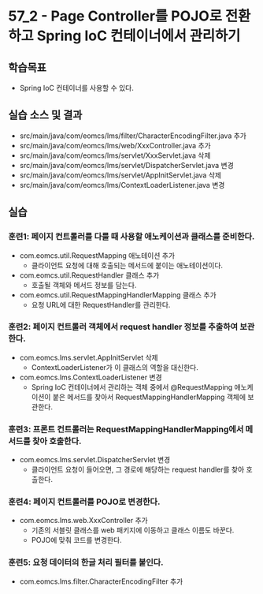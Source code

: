 # 57_2 - Page Controller를 POJO로 전환하고 Spring IoC 컨테이너에서 관리하기

## 학습목표

- Spring IoC 컨테이너를 사용할 수 있다.


## 실습 소스 및 결과

- src/main/java/com/eomcs/lms/filter/CharacterEncodingFilter.java 추가
- src/main/java/com/eomcs/lms/web/XxxController.java 추가
- src/main/java/com/eomcs/lms/servlet/XxxServlet.java 삭제
- src/main/java/com/eomcs/lms/servlet/DispatcherServlet.java 변경
- src/main/java/com/eomcs/lms/servlet/AppInitServlet.java 삭제
- src/main/java/com/eomcs/lms/ContextLoaderListener.java 변경

## 실습  

### 훈련1: 페이지 컨트롤러를 다룰 때 사용할 애노케이션과 클래스를 준비한다.

- com.eomcs.util.RequestMapping 애노테이션 추가
  - 클라이언트 요청에 대해 호출되는 메서드에 붙이는 애노테이션이다.
- com.eomcs.util.RequestHandler 클래스 추가
  - 호출될 객체와 메서드 정보를 담는다.
- com.eomcs.util.RequestMappingHandlerMapping 클래스 추가
  - 요청 URL에 대한 RequestHandler를 관리한다.

### 훈련2: 페이지 컨트롤러 객체에서 request handler 정보를 추출하여 보관한다.

- com.eomcs.lms.servlet.AppInitServlet 삭제
  - ContextLoaderListener가 이 클래스의 역할을 대신한다.
- com.eomcs.lms.ContextLoaderListener 변경
  - Spring IoC 컨테이너에서 관리하는 객체 중에서 
    @RequestMapping 애노케이션이 붙은 메서드를 찾아서 
    RequestMappingHandlerMapping 객체에 보관한다.
    
### 훈련3: 프론트 컨트롤러는 RequestMappingHandlerMapping에서 메서드를 찾아 호출한다.

- com.eomcs.lms.servlet.DispatcherServlet 변경
  - 클라이언트 요청이 들어오면, 그 경로에 해당하는 request handler를 찾아 호출한다.

### 훈련4: 페이지 컨트롤러를 POJO로 변경한다.

- com.eomcs.lms.web.XxxController 추가
  - 기존의 서블릿 클래스를 web 패키지에 이동하고 클래스 이름도 바꾼다.
  - POJO에 맞춰 코드를 변경한다.

### 훈련5: 요청 데이터의 한글 처리 필터를 붙인다.

- com.eomcs.lms.filter.CharacterEncodingFilter 추가